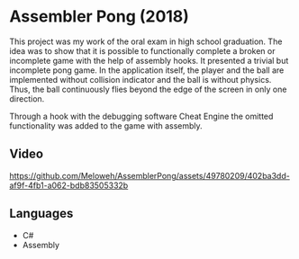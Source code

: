 # Assembler Pong (2018)

This project was my work of the oral exam in high school graduation.
The idea was to show that it is possible to functionally complete a broken or incomplete game with the help of assembly hooks.
It presented a trivial but incomplete pong game.
In the application itself, the player and the ball are implemented without collision indicator and the ball is
without physics.
Thus, the ball continuously flies beyond the edge of the screen in only one direction.

Through a hook with the debugging software Cheat Engine the omitted
functionality was added to the game with assembly.

## Video

https://github.com/Meloweh/AssemblerPong/assets/49780209/402ba3dd-af9f-4fb1-a062-bdb83505332b

## Languages
- C#
- Assembly
